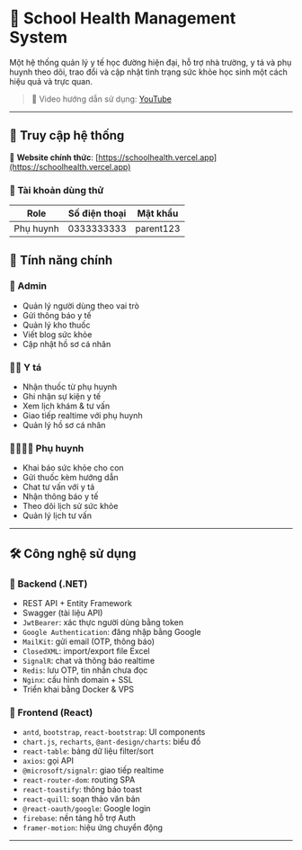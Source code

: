 # 🏥 School Health Management System

Một hệ thống quản lý y tế học đường hiện đại, hỗ trợ nhà trường, y tá và phụ huynh theo dõi, trao đổi và cập nhật tình trạng sức khỏe học sinh một cách hiệu quả và trực quan.

> 🎥 Video hướng dẫn sử dụng: [YouTube](https://www.youtube.com/watch?v=8_oJIh_t-mY)

---

## 🚀 Truy cập hệ thống

🔗 **Website chính thức**: [https://schoolhealth.vercel.app](https://schoolhealth.vercel.app)

### 👤 Tài khoản dùng thử

| Role     | Số điện thoại  | Mật khẩu     |
|----------|----------------|--------------|
| Phụ huynh| 0333333333     | parent123    |

## 🧩 Tính năng chính

### 👑 Admin
- Quản lý người dùng theo vai trò
- Gửi thông báo y tế
- Quản lý kho thuốc
- Viết blog sức khỏe
- Cập nhật hồ sơ cá nhân

### 🧑‍⚕️ Y tá
- Nhận thuốc từ phụ huynh
- Ghi nhận sự kiện y tế
- Xem lịch khám & tư vấn
- Giao tiếp realtime với phụ huynh
- Quản lý hồ sơ cá nhân

### 👨‍👩‍👧‍👦 Phụ huynh
- Khai báo sức khỏe cho con
- Gửi thuốc kèm hướng dẫn
- Chat tư vấn với y tá
- Nhận thông báo y tế
- Theo dõi lịch sử sức khỏe
- Quản lý lịch tư vấn

---

## 🛠️ Công nghệ sử dụng

### 🔧 Backend (.NET)
- REST API + Entity Framework
- Swagger (tài liệu API)
- `JwtBearer`: xác thực người dùng bằng token
- `Google Authentication`: đăng nhập bằng Google
- `MailKit`: gửi email (OTP, thông báo)
- `ClosedXML`: import/export file Excel
- `SignalR`: chat và thông báo realtime
- `Redis`: lưu OTP, tin nhắn chưa đọc
- `Nginx`: cấu hình domain + SSL
- Triển khai bằng Docker & VPS

### 🎨 Frontend (React)
- `antd`, `bootstrap`, `react-bootstrap`: UI components
- `chart.js`, `recharts`, `@ant-design/charts`: biểu đồ
- `react-table`: bảng dữ liệu filter/sort
- `axios`: gọi API
- `@microsoft/signalr`: giao tiếp realtime
- `react-router-dom`: routing SPA
- `react-toastify`: thông báo toast
- `react-quill`: soạn thảo văn bản
- `@react-oauth/google`: Google login
- `firebase`: nền tảng hỗ trợ Auth
- `framer-motion`: hiệu ứng chuyển động

---

